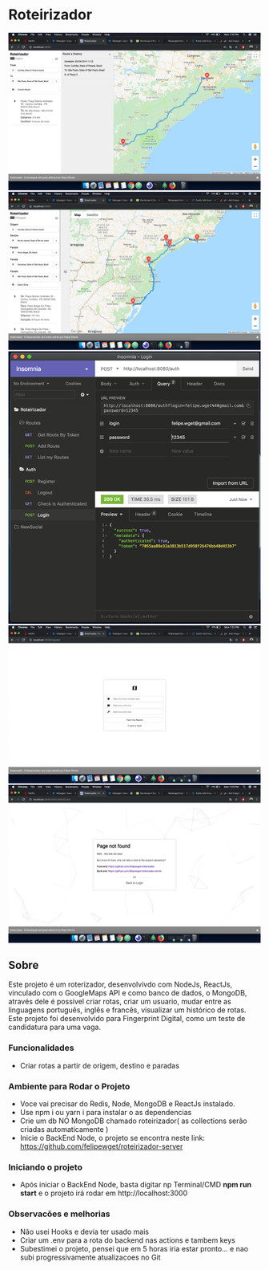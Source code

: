 # Roteirizador

![Routerizador Route 1](./src/assets/git/img1.png)
![Routerizador Route 2](./src/assets/git/img2.png)
![Insominia Requests](./src/assets/git/img3.png)
![Register](./src/assets/git/img4.png)
![Page 404](./src/assets/git/img5.png)

## Sobre

Este projeto é um roterizador, desenvolvivdo com NodeJs, ReactJs, vinculado com o GoogleMaps API e como banco de dados, o MongoDB, através dele é possivel criar rotas, criar um usuario, mudar entre as linguagens português, inglês e francês, visualizar um histórico de rotas. Este projeto foi desenvolvido para Fingerprint Digital, como um teste de candidatura para uma vaga.

### Funcionalidades

- Criar rotas a partir de origem, destino e paradas

### Ambiente para Rodar o Projeto

- Voce vai precisar do Redis, Node, MongoDB e ReactJs instalado.
- Use npm i ou yarn i para instalar o as dependencias
- Crie um db NO MongoDB chamado roteirizador( as collections serão criadas automaticamente )
- Inicie o BackEnd Node, o projeto se encontra neste link: https://github.com/felipewget/roteirizador-server

### Iniciando o projeto

- Após iniciar o BackEnd Node, basta digitar np Terminal/CMD <b>npm run start</b> e o projeto irá rodar em http://localhost:3000

### Observacōes e melhorias

- Não usei Hooks e devia ter usado mais
- Criar um .env para a rota do backend nas actions e tambem keys
- Subestimei o projeto, pensei que em 5 horas iria estar pronto... e nao subi progressivamente atualizacoes no Git
